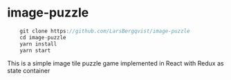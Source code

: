 # image-puzzle
<!-- ![Build, test and deploy](https://github.com/larsbergqvist/image-puzzle/actions/workflows/ci.yml/badge.svg) -->

<p>

```javascript
    git clone https://github.com/LarsBergqvist/image-puzzle
    cd image-puzzle
    yarn install
    yarn start
```
<!-- <p>Try it out live here: https://larsbergqvist.github.io/image-puzzle/   -->
<p>This is a simple image tile puzzle game implemented in React with Redux as state container  
    
<!-- ![Alt text](https://github.com/LarsBergqvist/image-puzzle/blob/main/screenshot.png?raw=true 'Image puzzle') -->

<!-- ![Alt text](https://github.com/LarsBergqvist/image-puzzle/blob/main/image-puzzle.gif?raw=true 'Image puzzle animation') -->
